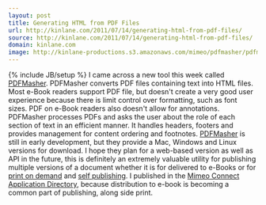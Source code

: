 ```yaml
---
layout: post
title: Generating HTML from PDF Files
url: http://kinlane.com/2011/07/14/generating-html-from-pdf-files/
source: http://kinlane.com/2011/07/14/generating-html-from-pdf-files/
domain: kinlane.com
image: http://kinlane-productions.s3.amazonaws.com/mimeo/pdfmasher/pdfmasher.jpg
---
```

{% include JB/setup %}<img class="c1" src="http://kinlane-productions.s3.amazonaws.com/mimeo/pdfmasher/pdfmasher.jpg" alt="" align="right" /> I came across a new tool this week called <a title="PDF Masher" href="http://www.hardcoded.net/pdfmasher/">PDFMasher</a>. PDFMasher converts PDF files containing text into HTML files. Most e-Book readers support PDF file, but doesn't create a very good user experience because there is limit control over formatting, such as font sizes. PDF on e-Book readers also doesn't allow for annotations. PDFMasher processes PDFs and asks the user about the role of each section of text in an efficient manner. It handles headers, footers and provides management for content ordering and footnotes. <a title="PDF Masher" href="http://www.hardcoded.net/pdfmasher/">PDFMasher</a> is still in early development, but they provide a Mac, Windows and Linux versions for download. I hope they plan for a web-based version as well as API in the future, this is definitely an extremely valuable utility for publishing multiple versions of a document whether it is for delivered to e-Books or for <a title="print on demand" href="http://developer.mimeo.com">print on demand</a> and <a title="self publishing" href="http://developer.mimeo.com">self publishing</a>. I published in the <a title="Mimeo Connect application directory" href="http://developer.mimeo.com/community/application_detail.php?ID=25">Mimeo Connect Application Directory</a>, because distribution to e-book is becoming a common part of publishing, along side print.